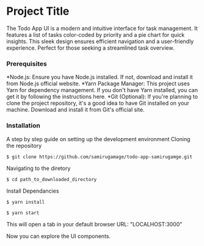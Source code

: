 # Project Title

The Todo App UI is a modern and intuitive interface for task management. It features a list of tasks color-coded by priority and a pie chart for quick insights. This sleek design ensures efficient navigation and a user-friendly experience. Perfect for those seeking a streamlined task overview.

### Prerequisites

*Node.js: Ensure you have Node.js installed. If not, download and install it from Node.js official website.
*Yarn Package Manager: This project uses Yarn for dependency management. If you don't have Yarn installed, you can get it by following the instructions here.
*Git (Optional): If you're planning to clone the project repository, it's a good idea to have Git installed on your machine. Download and install it from Git's official site.

### Installation

A step by step guide on setting up the development environment
Cloning the repository
```
$ git clone https://github.com/samirugamage/todo-app-samirugamge.git
```
Navigating to the diretory
```
$ cd path_to_downloaded_directory
```

Install Dependancies
```
$ yarn install
```
```
$ yarn start
```
This will open a tab in your default browser URL: "LOCALHOST:3000"

Now you can explore the UI components.



